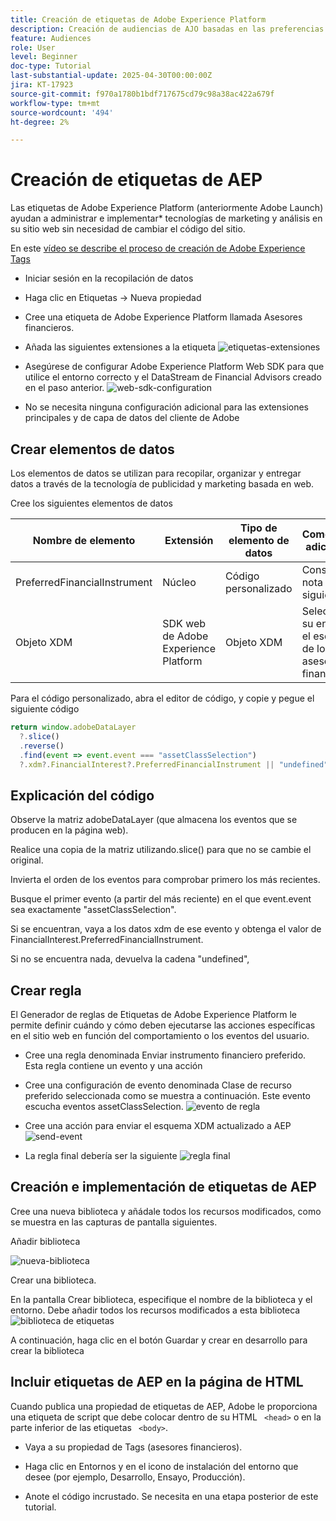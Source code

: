 ```yaml
---
title: Creación de etiquetas de Adobe Experience Platform
description: Creación de audiencias de AJO basadas en las preferencias de inversión del usuario (acciones, bonos, CD)
feature: Audiences
role: User
level: Beginner
doc-type: Tutorial
last-substantial-update: 2025-04-30T00:00:00Z
jira: KT-17923
source-git-commit: f970a1780b1bdf717675cd79c98a38ac422a679f
workflow-type: tm+mt
source-wordcount: '494'
ht-degree: 2%

---
```



# Creación de etiquetas de AEP

Las etiquetas de Adobe Experience Platform (anteriormente Adobe Launch) ayudan a administrar e implementar* tecnologías de marketing y análisis en su sitio web sin necesidad de cambiar el código del sitio.

En este [vídeo se describe el proceso de creación de Adobe Experience Tags](https://experienceleague.adobe.com/es/playlists/experience-platform-get-started-with-tags)

* Iniciar sesión en la recopilación de datos
* Haga clic en Etiquetas -> Nueva propiedad
* Cree una etiqueta de Adobe Experience Platform llamada Asesores financieros.

* Añada las siguientes extensiones a la etiqueta
  ![etiquetas-extensiones](assets/tags-extensions.png)

* Asegúrese de configurar Adobe Experience Platform Web SDK para que utilice el entorno correcto y el DataStream de Financial Advisors creado en el paso anterior.
  ![web-sdk-configuration](assets/web-sdk-configuration.png)

* No se necesita ninguna configuración adicional para las extensiones principales y de capa de datos del cliente de Adobe

## Crear elementos de datos

Los elementos de datos se utilizan para recopilar, organizar y entregar datos a través de la tecnología de publicidad y marketing basada en web.

Cree los siguientes elementos de datos

| Nombre de elemento | Extensión | Tipo de elemento de datos | Comentarios adicionales |
|------------------------------|-----------------------------------|-------------------|------------------------------------------------------------------------------------------------------------------------------------------------------------------|
| PreferredFinancialInstrument | Núcleo | Código personalizado | Consulte la nota siguiente |
| Objeto XDM | SDK web de Adobe Experience Platform | Objeto XDM | Seleccione su entorno y el esquema de los asesores financieros |


Para el código personalizado, abra el editor de código, y copie y pegue el siguiente código

```javascript
return window.adobeDataLayer
  ?.slice()
  .reverse()
  .find(event => event.event === "assetClassSelection")
  ?.xdm?.FinancialInterest?.PreferredFinancialInstrument || "undefined";
```

## Explicación del código

Observe la matriz adobeDataLayer (que almacena los eventos que se producen en la página web).

Realice una copia de la matriz utilizando.slice() para que no se cambie el original.

Invierta el orden de los eventos para comprobar primero los más recientes.

Busque el primer evento (a partir del más reciente) en el que event.event sea exactamente &quot;assetClassSelection&quot;.

Si se encuentran, vaya a los datos xdm de ese evento y obtenga el valor de FinancialInterest.PreferredFinancialInstrument.

Si no se encuentra nada, devuelva la cadena &quot;undefined&quot;,



## Crear regla

El Generador de reglas de Etiquetas de Adobe Experience Platform le permite definir cuándo y cómo deben ejecutarse las acciones específicas en el sitio web en función del comportamiento o los eventos del usuario.

* Cree una regla denominada Enviar instrumento financiero preferido. Esta regla contiene un evento y una acción


* Cree una configuración de evento denominada Clase de recurso preferido seleccionada como se muestra a continuación. Este evento escucha eventos assetClassSelection.
  ![evento de regla](assets/rule-event.png)


* Cree una acción para enviar el esquema XDM actualizado a AEP
  ![send-event](assets/rule-send-event.png)

* La regla final debería ser la siguiente
  ![regla final](assets/final-rule.png)

## Creación e implementación de etiquetas de AEP


Cree una nueva biblioteca y añádale todos los recursos modificados, como se muestra en las capturas de pantalla siguientes.

Añadir biblioteca

![nueva-biblioteca](assets/tag-add-library.png)

Crear una biblioteca.

En la pantalla Crear biblioteca, especifique el nombre de la biblioteca y el entorno.
Debe añadir todos los recursos modificados a esta biblioteca
![biblioteca de etiquetas](assets/tag-build-library.png)

A continuación, haga clic en el botón Guardar y crear en desarrollo para crear la biblioteca

## Incluir etiquetas de AEP en la página de HTML

Cuando publica una propiedad de etiquetas de AEP, Adobe le proporciona una etiqueta de script que debe colocar dentro de su HTML ``` <head>``` o en la parte inferior de las etiquetas ``` <body>```.

* Vaya a su propiedad de Tags (asesores financieros).

* Haga clic en Entornos y en el icono de instalación del entorno que desee (por ejemplo, Desarrollo, Ensayo, Producción).

* Anote el código incrustado. Se necesita en una etapa posterior de este tutorial.

